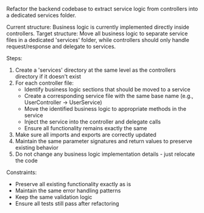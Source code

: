 Refactor the backend codebase to extract service logic from controllers into a dedicated services folder.

Current structure: Business logic is currently implemented directly inside controllers.
Target structure: Move all business logic to separate service files in a dedicated 'services' folder, while controllers should only handle request/response and delegate to services.

Steps:

1. Create a 'services' directory at the same level as the controllers directory if it doesn't exist
2. For each controller file:
    - Identify business logic sections that should be moved to a service
    - Create a corresponding service file with the same base name (e.g., UserController → UserService)
    - Move the identified business logic to appropriate methods in the service
    - Inject the service into the controller and delegate calls
    - Ensure all functionality remains exactly the same
3. Make sure all imports and exports are correctly updated
4. Maintain the same parameter signatures and return values to preserve existing behavior
5. Do not change any business logic implementation details - just relocate the code

Constraints:

-   Preserve all existing functionality exactly as is
-   Maintain the same error handling patterns
-   Keep the same validation logic
-   Ensure all tests still pass after refactoring

